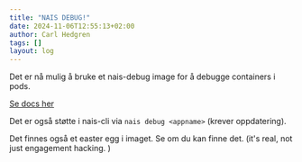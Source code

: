 ```yaml
---
title: "NAIS DEBUG!"
date: 2024-11-06T12:55:13+02:00
author: Carl Hedgren
tags: []
layout: log
---
```


Det er nå mulig å bruke et nais-debug image for å debugge containers i pods.

[Se docs her](https://docs.nais.io/workloads/how-to/debugging/#kubectl-debug)

Det er også støtte i nais-cli via  `nais debug <appname>` (krever oppdatering).

Det finnes også et easter egg i imaget. Se om du kan finne det. (it's real, not just engagement hacking. )

